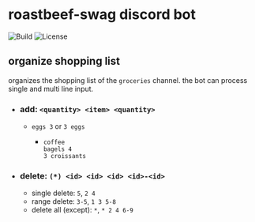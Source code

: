 # roastbeef-swag discord bot

![Build](https://github.com/maribowman/roastbeef-swag/actions/workflows/build.yml/badge.svg)
![License](https://img.shields.io/badge/License-Apache%202.0-green.svg)

## organize shopping list

organizes the shopping list of the `groceries` channel. the bot can process single and multi line input.

- ### add: `<quantity> <item> <quantity>`
    - `eggs 3` or `3 eggs`
        - ```
          coffee
          bagels 4
          3 croissants
          ```

- ### delete: `(*) <id> <id> <id> <id>-<id>`
    - single delete: `5`, `2 4`
    - range delete: `3-5`, `1 3 5-8`
    - delete all (except): `*`, `* 2 4 6-9`
